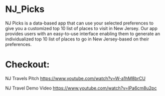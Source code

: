 # NJ_Picks

NJ Picks is a data-based app that can use your selected preferences to give you a customized top 10 list of places to visit in New Jersey. Our app provides users with an easy-to-use interface enabling them to generate an individualized top 10 list of places to go in New Jersey-based on their preferences.

# Checkout:

NJ Travels Pitch
https://www.youtube.com/watch?v=W-a1hM8brCU

NJ Travel Demo Video
https://www.youtube.com/watch?v=lPa6cm8u2pc

